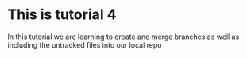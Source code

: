 #  This is tutorial 4
In this tutorial we are learning to create and merge branches as well as including the untracked files into our local repo